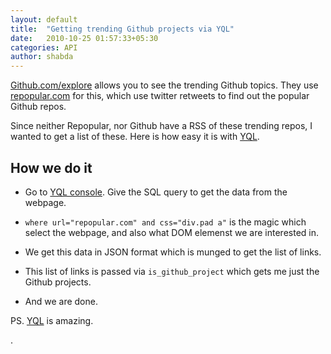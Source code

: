 ```yaml
---
layout: default
title:  "Getting trending Github projects via YQL"
date:   2010-10-25 01:57:33+05:30
categories: API
author: shabda
---
```

[Github.com/explore](http://github.com/explore) allows you to see the trending Github topics. They use [repopular.com](http://repopular.com/) for this,
which use twitter retweets to find out the popular Github repos.

Since neither Repopular, nor Github have a RSS of these trending repos, I wanted to get a list of these. Here is how easy it is with
[YQL](http://developer.yahoo.com/yql/).

<script src="http://gist.github.com/643959.js?file=repopular_projects.py"></script>


How we do it
------------------------

* Go to [YQL console](http://developer.yahoo.com/yql/console/?q=use%20'http://yqlblog.net/samples/data.html.cssselect.xml'%20as%20data.html.cssselect;%20select%20*%20from%20data.html.cssselect%20where%20url%3D%22www.yahoo.com%22%20and%20css%3D%22%23news%20a%22#h=use%20%27http%3A//yqlblog.net/samples/data.html.cssselect.xml%27%20as%20data.html.cssselect%3B%20select%20*%20from%20data.html.cssselect%20where%20url%3D%22repopular.com%22%20and%20css%3D%22div.bd%20a%22). Give the SQL query to get the data from the webpage.

* `where url="repopular.com" and css="div.pad a"` is the magic which select the webpage, and also what DOM elemenst we are interested in.

* We get this data in JSON format which is munged to get the list of links.

* This list of links is passed via `is_github_project` which gets me just the Github projects.

* And we are done.


<script src="http://gist.github.com/643970.js?file=gistfile1.txt"></script>



PS. [YQL](http://developer.yahoo.com/yql/) is amazing.

.

